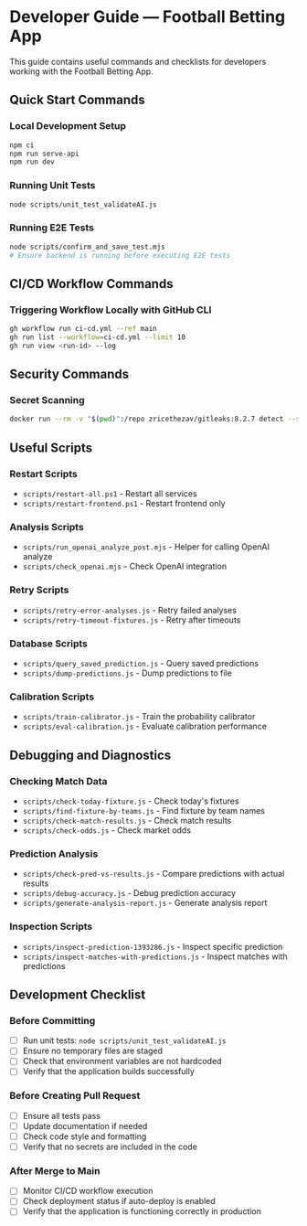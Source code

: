 # Developer Guide — Football Betting App

This guide contains useful commands and checklists for developers working with the Football Betting App.

## Quick Start Commands

### Local Development Setup
```bash
npm ci
npm run serve-api
npm run dev
```

### Running Unit Tests
```bash
node scripts/unit_test_validateAI.js
```

### Running E2E Tests
```bash
node scripts/confirm_and_save_test.mjs
# Ensure backend is running before executing E2E tests
```

## CI/CD Workflow Commands

### Triggering Workflow Locally with GitHub CLI
```bash
gh workflow run ci-cd.yml --ref main
gh run list --workflow=ci-cd.yml --limit 10
gh run view <run-id> --log
```

## Security Commands

### Secret Scanning
```bash
docker run --rm -v "$(pwd)":/repo zricethezav/gitleaks:8.2.7 detect --source /repo
```

## Useful Scripts

### Restart Scripts
- `scripts/restart-all.ps1` - Restart all services
- `scripts/restart-frontend.ps1` - Restart frontend only

### Analysis Scripts
- `scripts/run_openai_analyze_post.mjs` - Helper for calling OpenAI analyze
- `scripts/check_openai.mjs` - Check OpenAI integration

### Retry Scripts
- `scripts/retry-error-analyses.js` - Retry failed analyses
- `scripts/retry-timeout-fixtures.js` - Retry after timeouts

### Database Scripts
- `scripts/query_saved_prediction.js` - Query saved predictions
- `scripts/dump-predictions.js` - Dump predictions to file

### Calibration Scripts
- `scripts/train-calibrator.js` - Train the probability calibrator
- `scripts/eval-calibration.js` - Evaluate calibration performance

## Debugging and Diagnostics

### Checking Match Data
- `scripts/check-today-fixture.js` - Check today's fixtures
- `scripts/find-fixture-by-teams.js` - Find fixture by team names
- `scripts/check-match-results.js` - Check match results
- `scripts/check-odds.js` - Check market odds

### Prediction Analysis
- `scripts/check-pred-vs-results.js` - Compare predictions with actual results
- `scripts/debug-accuracy.js` - Debug prediction accuracy
- `scripts/generate-analysis-report.js` - Generate analysis report

### Inspection Scripts
- `scripts/inspect-prediction-1393286.js` - Inspect specific prediction
- `scripts/inspect-matches-with-predictions.js` - Inspect matches with predictions

## Development Checklist

### Before Committing
- [ ] Run unit tests: `node scripts/unit_test_validateAI.js`
- [ ] Ensure no temporary files are staged
- [ ] Check that environment variables are not hardcoded
- [ ] Verify that the application builds successfully

### Before Creating Pull Request
- [ ] Ensure all tests pass
- [ ] Update documentation if needed
- [ ] Check code style and formatting
- [ ] Verify that no secrets are included in the code

### After Merge to Main
- [ ] Monitor CI/CD workflow execution
- [ ] Check deployment status if auto-deploy is enabled
- [ ] Verify that the application is functioning correctly in production
